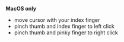 
**MacOS only**

- move cursor with your index finger
- pinch thumb and index finger to left click
- pinch thumb and pinky finger to right click
